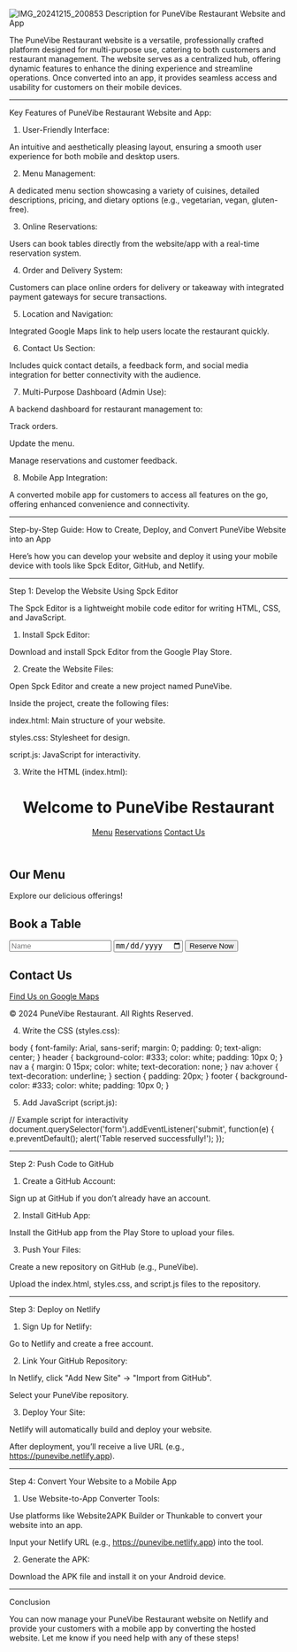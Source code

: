 ![IMG_20241215_200853](https://github.com/user-attachments/assets/e9d633b7-92d0-4754-b2ce-56d010f823c6)
 Description for PuneVibe Restaurant Website and App

The PuneVibe Restaurant website is a versatile, professionally crafted platform designed for multi-purpose use, catering to both customers and restaurant management. The website serves as a centralized hub, offering dynamic features to enhance the dining experience and streamline operations. Once converted into an app, it provides seamless access and usability for customers on their mobile devices.


---

Key Features of PuneVibe Restaurant Website and App:

1. User-Friendly Interface:

An intuitive and aesthetically pleasing layout, ensuring a smooth user experience for both mobile and desktop users.



2. Menu Management:

A dedicated menu section showcasing a variety of cuisines, detailed descriptions, pricing, and dietary options (e.g., vegetarian, vegan, gluten-free).



3. Online Reservations:

Users can book tables directly from the website/app with a real-time reservation system.



4. Order and Delivery System:

Customers can place online orders for delivery or takeaway with integrated payment gateways for secure transactions.



5. Location and Navigation:

Integrated Google Maps link to help users locate the restaurant quickly.



6. Contact Us Section:

Includes quick contact details, a feedback form, and social media integration for better connectivity with the audience.



7. Multi-Purpose Dashboard (Admin Use):

A backend dashboard for restaurant management to:

Track orders.

Update the menu.

Manage reservations and customer feedback.




8. Mobile App Integration:

A converted mobile app for customers to access all features on the go, offering enhanced convenience and connectivity.





---

Step-by-Step Guide: How to Create, Deploy, and Convert PuneVibe Website into an App

Here’s how you can develop your website and deploy it using your mobile device with tools like Spck Editor, GitHub, and Netlify.


---

Step 1: Develop the Website Using Spck Editor

The Spck Editor is a lightweight mobile code editor for writing HTML, CSS, and JavaScript.

1. Install Spck Editor:

Download and install Spck Editor from the Google Play Store.



2. Create the Website Files:

Open Spck Editor and create a new project named PuneVibe.

Inside the project, create the following files:

index.html: Main structure of your website.

styles.css: Stylesheet for design.

script.js: JavaScript for interactivity.




3. Write the HTML (index.html):

<!DOCTYPE html>
<html lang="en">
<head>
    <meta charset="UTF-8">
    <meta name="viewport" content="width=device-width, initial-scale=1.0">
    <title>PuneVibe Restaurant</title>
    <link rel="stylesheet" href="styles.css">
</head>
<body>
    <header>
        <h1>Welcome to PuneVibe Restaurant</h1>
        <nav>
            <a href="#menu">Menu</a>
            <a href="#reservations">Reservations</a>
            <a href="#contact">Contact Us</a>
        </nav>
    </header>
    <section id="menu">
        <h2>Our Menu</h2>
        <p>Explore our delicious offerings!</p>
    </section>
    <section id="reservations">
        <h2>Book a Table</h2>
        <form>
            <input type="text" placeholder="Name" required>
            <input type="date" required>
            <button type="submit">Reserve Now</button>
        </form>
    </section>
    <section id="contact">
        <h2>Contact Us</h2>
        <a href="https://maps.app.goo.gl/example">Find Us on Google Maps</a>
    </section>
    <footer>
        <p>&copy; 2024 PuneVibe Restaurant. All Rights Reserved.</p>
    </footer>
    <script src="script.js"></script>
</body>
</html>


4. Write the CSS (styles.css):

body {
    font-family: Arial, sans-serif;
    margin: 0;
    padding: 0;
    text-align: center;
}
header {
    background-color: #333;
    color: white;
    padding: 10px 0;
}
nav a {
    margin: 0 15px;
    color: white;
    text-decoration: none;
}
nav a:hover {
    text-decoration: underline;
}
section {
    padding: 20px;
}
footer {
    background-color: #333;
    color: white;
    padding: 10px 0;
}


5. Add JavaScript (script.js):

// Example script for interactivity
document.querySelector('form').addEventListener('submit', function(e) {
    e.preventDefault();
    alert('Table reserved successfully!');
});




---

Step 2: Push Code to GitHub

1. Create a GitHub Account:

Sign up at GitHub if you don’t already have an account.



2. Install GitHub App:

Install the GitHub app from the Play Store to upload your files.



3. Push Your Files:

Create a new repository on GitHub (e.g., PuneVibe).

Upload the index.html, styles.css, and script.js files to the repository.





---

Step 3: Deploy on Netlify

1. Sign Up for Netlify:

Go to Netlify and create a free account.



2. Link Your GitHub Repository:

In Netlify, click "Add New Site" → "Import from GitHub".

Select your PuneVibe repository.



3. Deploy Your Site:

Netlify will automatically build and deploy your website.

After deployment, you’ll receive a live URL (e.g., https://punevibe.netlify.app).





---

Step 4: Convert Your Website to a Mobile App

1. Use Website-to-App Converter Tools:

Use platforms like Website2APK Builder or Thunkable to convert your website into an app.

Input your Netlify URL (e.g., https://punevibe.netlify.app) into the tool.



2. Generate the APK:

Download the APK file and install it on your Android device.





---

Conclusion

You can now manage your PuneVibe Restaurant website on Netlify and provide your customers with a mobile app by converting the hosted website. Let me know if you need help with any of these steps!

